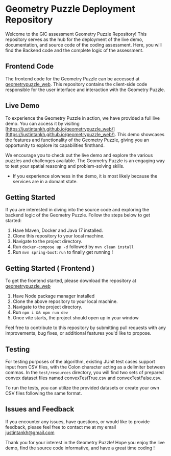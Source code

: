 # Geometry Puzzle Deployment Repository

Welcome to the GIC assessment Geometry Puzzle Repository! This repository serves as the hub for the deployment of the live demo, documentation, and source code of the coding assessment. Here, you will find the Backend code and the complete logic of the assessment.

## Frontend Code

The frontend code for the Geometry Puzzle can be accessed at [geometrypuzzle_web](https://github.com/justintankh/geometrypuzzle_web). This repository contains the client-side code responsible for the user interface and interaction with the Geometry Puzzle.

## Live Demo

To experience the Geometry Puzzle in action, we have provided a full live demo. You can access it by visiting [https://justintankh.github.io/geometrypuzzle_web/](https://justintankh.github.io/geometrypuzzle_web/). This demo showcases the features and functionality of the Geometry Puzzle, giving you an opportunity to explore its capabilities firsthand.

We encourage you to check out the live demo and explore the various puzzles and challenges available. The Geometry Puzzle is an engaging way to test your spatial reasoning and problem-solving skills.

-   If you experience slowness in the demo, it is most likely because the services are in a domant state.

## Getting Started

If you are interested in diving into the source code and exploring the backend logic of the Geometry Puzzle. Follow the steps below to get started:

1. Have Maven, Docker and Java 17 installed.
2. Clone this repository to your local machine.
3. Navigate to the project directory.
4. Run `docker-compose up -d` followed by `mvn clean install`
5. Run `mvn spring-boot:run` to finally get running !

## Getting Started ( Frontend )

To get the frontend started, please download the repository at [geometrypuzzle_web](https://github.com/justintankh/geometrypuzzle_web)

1. Have Node package manager installed
2. Clone the above repository to your local machine.
3. Navigate to the project directory.
4. Run `npm i && npm run dev`
5. Once vite starts, the project should open up in your window

Feel free to contribute to this repository by submitting pull requests with any improvements, bug fixes, or additional features you'd like to propose.

## Testing

For testing purposes of the algorithm, existing JUnit test cases support input from CSV files, with the Colon character acting as a delimiter between commas. In the `test/resources` directory, you will find two sets of prepared convex dataset files named convexTestTrue.csv and convexTestFalse.csv.

To run the tests, you can utilize the provided datasets or create your own CSV files following the same format.

## Issues and Feedback

If you encounter any issues, have questions, or would like to provide feedback, please feel free to contact me at my email justintankh@gmail.com

Thank you for your interest in the Geometry Puzzle! Hope you enjoy the live demo, find the source code informative, and have a great time coding !
